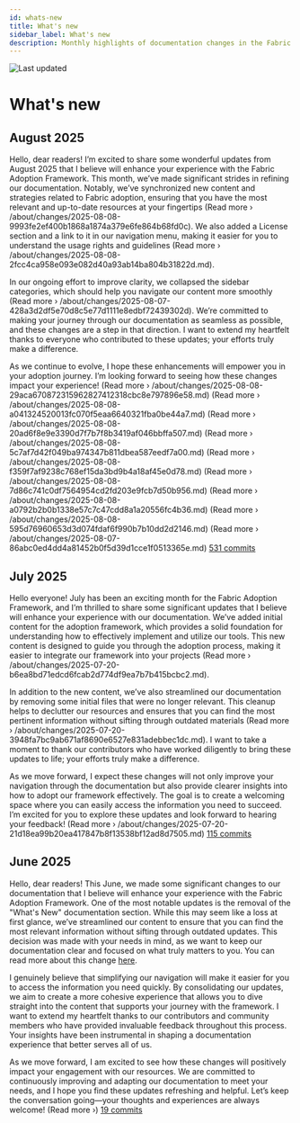 ```yaml
---
id: whats-new
title: What's new
sidebar_label: What's new
description: Monthly highlights of documentation changes in the Fabric Adoption Framework.
---
```


![Last updated](https://img.shields.io/badge/last%20updated-"2025--08--08-brightgreen)

# What's new

## August 2025

Hello, dear readers! I’m excited to share some wonderful updates from August 2025 that I believe will enhance your experience with the Fabric Adoption Framework. This month, we’ve made significant strides in refining our documentation. Notably, we’ve synchronized new content and strategies related to Fabric adoption, ensuring that you have the most relevant and up-to-date resources at your fingertips (Read more › /about/changes/2025-08-08-9993fe2ef400b1868a1874a379e6fe864b68fd0c). We also added a License section and a link to it in our navigation menu, making it easier for you to understand the usage rights and guidelines (Read more › /about/changes/2025-08-08-2fcc4ca958e093e082d40a93ab14ba804b31822d.md).

In our ongoing effort to improve clarity, we collapsed the sidebar categories, which should help you navigate our content more smoothly (Read more › /about/changes/2025-08-07-428a3d2df5e70d8c5e77d1111e8edbf72439302d). We’re committed to making your journey through our documentation as seamless as possible, and these changes are a step in that direction. I want to extend my heartfelt thanks to everyone who contributed to these updates; your efforts truly make a difference.

As we continue to evolve, I hope these enhancements will empower you in your adoption journey. I’m looking forward to seeing how these changes impact your experience! (Read more › /about/changes/2025-08-08-29aca670872315962827412318cbc8e797896e58.md) (Read more › /about/changes/2025-08-08-a041324520013fc070f5eaa6640321fba0be44a7.md) (Read more › /about/changes/2025-08-08-20ad6f8e9e3390d7f7b7f8b3419af046bbffa507.md) (Read more › /about/changes/2025-08-08-5c7af7d42f049ba974347b811dbea587eedf7a00.md) (Read more › /about/changes/2025-08-08-f359f7af9238c768ef15da3bd9b4a18af45e0d78.md) (Read more › /about/changes/2025-08-08-7d86c741c0df7564954cd2fd203e9fcb7d50b956.md) (Read more › /about/changes/2025-08-08-a0792b2b0b1338e57c7c47cdd8a1a20556fc4b36.md) (Read more › /about/changes/2025-08-08-595d76960653d3d074fdaf6f990b7b10dd2d2146.md) (Read more › /about/changes/2025-08-07-86abc0ed4dd4a81452b0f5d39d1cce1f0513365e.md) [531 commits](https://github.com/TheTrustedAdvisor/FabricAdoptionFramework/commits/main?since=2025-08-01&until=2025-08-31)

## July 2025

Hello everyone! July has been an exciting month for the Fabric Adoption Framework, and I’m thrilled to share some significant updates that I believe will enhance your experience with our documentation. We’ve added initial content for the adoption framework, which provides a solid foundation for understanding how to effectively implement and utilize our tools. This new content is designed to guide you through the adoption process, making it easier to integrate our framework into your projects (Read more › /about/changes/2025-07-20-b6ea8bd71edcd6fcab2d774df9ea7b7b415bcbc2.md).

In addition to the new content, we’ve also streamlined our documentation by removing some initial files that were no longer relevant. This cleanup helps to declutter our resources and ensures that you can find the most pertinent information without sifting through outdated materials (Read more › /about/changes/2025-07-20-3948fa7bc9ab671af8690e6527e831adebbec1dc.md). I want to take a moment to thank our contributors who have worked diligently to bring these updates to life; your efforts truly make a difference.

As we move forward, I expect these changes will not only improve your navigation through the documentation but also provide clearer insights into how to adopt our framework effectively. The goal is to create a welcoming space where you can easily access the information you need to succeed. I’m excited for you to explore these updates and look forward to hearing your feedback! (Read more › /about/changes/2025-07-20-21d18ea99b20ea417847b8f13538bf12ad8d7505.md) [115 commits](https://github.com/TheTrustedAdvisor/FabricAdoptionFramework/commits/main?since=2025-07-01&until=2025-07-31)

## June 2025

Hello, dear readers! This June, we made some significant changes to our documentation that I believe will enhance your experience with the Fabric Adoption Framework. One of the most notable updates is the removal of the "What's New" documentation section. While this may seem like a loss at first glance, we’ve streamlined our content to ensure that you can find the most relevant information without sifting through outdated updates. This decision was made with your needs in mind, as we want to keep our documentation clear and focused on what truly matters to you. You can read more about this change [here](https://about/changes/2025-06-03-5a7d4f72ccbbd73c700b77c1b485216d1e29c0ea.md).

I genuinely believe that simplifying our navigation will make it easier for you to access the information you need quickly. By consolidating our updates, we aim to create a more cohesive experience that allows you to dive straight into the content that supports your journey with the framework. I want to extend my heartfelt thanks to our contributors and community members who have provided invaluable feedback throughout this process. Your insights have been instrumental in shaping a documentation experience that better serves all of us.

As we move forward, I am excited to see how these changes will positively impact your engagement with our resources. We are committed to continuously improving and adapting our documentation to meet your needs, and I hope you find these updates refreshing and helpful. Let’s keep the conversation going—your thoughts and experiences are always welcome! (Read more ›) [19 commits](https://github.com/TheTrustedAdvisor/FabricAdoptionFramework/commits/main?since=2025-06-01&until=2025-06-30)
